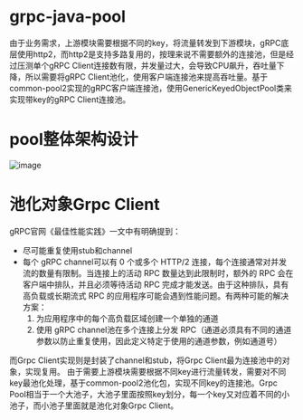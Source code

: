 # grpc-java-pool
由于业务需求，上游模块需要根据不同的key，将流量转发到下游模块，gRPC底层使用http2，而http2是支持多路复用的，按理来说不需要额外的连接池，但是经过压测单个gRPC Client连接数有限，并发量过大，会导致CPU飙升，吞吐量下降，所以需要将gRPC Client池化，使用客户端连接池来提高吞吐量。基于common-pool2实现的gRPC客户端连接池，使用GenericKeyedObjectPool类来实现带key的gRPC Client连接池。
# pool整体架构设计
![image](https://user-images.githubusercontent.com/52147760/178135372-9d353c18-bbdf-4095-b3c2-9ad33a35f238.png)
# 池化对象Grpc Client
gRPC官网《最佳性能实践》一文中有明确提到：
- 尽可能重复使用stub和channel
- 每个 gRPC channel可以有 0 个或多个 HTTP/2 连接，每个连接通常对并发流的数量有限制。当连接上的活动 RPC 数量达到此限制时，额外的 RPC 会在客户端中排队，并且必须等待活动 RPC 完成才能发送。由于这种排队，具有高负载或长期流式 RPC 的应用程序可能会遇到性能问题。有两种可能的解决方案：
  1. 为应用程序中的每个高负载区域创建一个单独的通道
  2. 使用 gRPC channel池在多个连接上分发 RPC（通道必须具有不同的通道参数以防止重复使用，因此定义特定于使用的通道参数，例如通道号）

而Grpc Client实现则是封装了channel和stub，将Grpc Client最为连接池中的对象，实现复用。
由于需要上游模块需要根据不同key进行流量转发，需要对不同key最池化处理，基于common-pool2池化包，实现不同key的连接池。Grpc Pool相当于一个大池子，大池子里面按照key划分，每一个key又对应着不同的小池子，而小池子里面就是池化对象Grpc Client。
